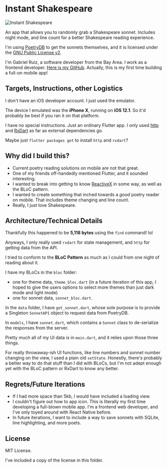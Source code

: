 # Instant Shakespeare

![Instant Shakespeare](https://i.imgur.com/9jUNGau.gif)

An app that allows you to randomly grab a Shakespeare sonnet. Includes night mode, and line count for a better Shakespeare reading experience.

I'm using [PoetryDB](http://poetrydb.org/index.html) to get the sonnets themselves, and it is licensed under the [GNU Public License v2](https://www.gnu.org/licenses/old-licenses/gpl-2.0.en.html).

I'm Gabriel Ruiz, a software developer from the Bay Area. I work as a frontend developer. [Here is my GitHub](https://github.com/gruiz17). Actually, this is my first time building a full-on mobile app!

## Targets, Instructions, other Logistics

I don't have an iOS developer account. I just used the emulator.

The device I emulated was the **iPhone X**, running on **iOS 12.1**. So it'd probably be best if you ran it on that platform.

I have no special instructions. Just an ordinary Flutter app. I only used [http](https://pub.dartlang.org/packages/http) and [RxDart](https://pub.dartlang.org/packages/rxdart) as far as external dependencies go.

Maybe just `flutter packages get` to install `http` and `rxdart`?

## Why did I build this?

* Current poetry reading solutions on mobile are not that great.
* One of my friends off-handedly mentioned Flutter, and it sounded interesting.
* I wanted to break into getting to know [ReactiveX](http://reactivex.io/) in some way, as well as the BLoC pattern.
* I wanted to create something that inched towards a _good_ poetry reader on mobile. That includes theme changing and line count.
* Really, I just love Shakespeare.


## Architecture/Technical Details

Thankfully this happened to be **5,118 bytes** using the `find` command! lol

Anyways, I only really used `rxdart` for state management, and `http` for getting data from the API.

I tried to conform to the **BLoC Pattern** as much as I could from one night of reading about it.

I have my BLoCs in the `bloc` folder:

* one for theme data, `theme_bloc.dart` (in a future iteration of this app, I hoped to give the users options to select more themes than just dark mode and light mode)
* one for sonnet data, `sonnet_bloc.dart`.

In the `data` folder, I have `get_sonnet.dart`, whose sole purpose is to provide a Singleton `SonnetAPI` object to request data from PoetryDB.

In `models`, I have `sonnet.dart`, which contains a `Sonnet` class to de-serialize the responses from the server.

Pretty much all of my UI data is in `main.dart`, and it relies upon those three things.

For really throwaway-ish UI functions, like line numbers and sonnet number changing on the view, I used a plain old `setState`. Honestly, there's probably a better way to do that stuff than I did with BLoCs, but I'm not adept enough yet with the BLoC pattern or RxDart to know any better.

## Regrets/Future Iterations

* If I had more space than 5kb, I would have included a loading view.
* I couldn't figure out how to app icon. This is literally my first time developing a full-blown mobile app. I'm a frontend web developer, and I've only toyed around with React Native before.
* In future iterations, I want to include a way to save sonnets with SQLite, line highlighting, and more poets.

## License

MIT License.

I've included a copy of the license in this folder.